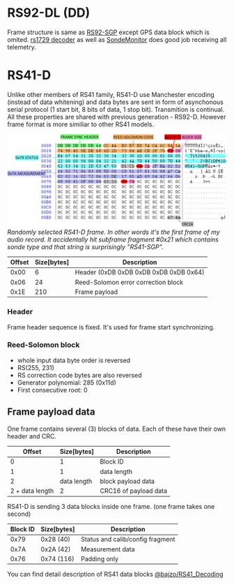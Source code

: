 # RS92-DL (DD)
Frame structure is same as [RS92-SGP](https://brmlab.cz/project/weathersonde/telemetry_decoding) except GPS data block which is omited.
[rs1729 decoder](https://github.com/rs1729/RS/blob/master/demod/mod/rs92mod.c) as well as [SondeMonitor](https://www.coaa.co.uk/sondemonitor.htm) does good job receiving all telemetry.

# RS41-D
Unlike other members of RS41 family, RS41-D use Manchester encoding (instead of data whitening) and data bytes are sent in form of asynchonous serial protocol (1 start bit, 8 bits of data, 1 stop bit). Transmition is continual. All these properties are shared with previous generation - RS92-D.
However frame format is more similiar to other RS41 models.

![RS41-D_frame](RS41-D_frame.png?raw=true)
*Randomly selected RS41-D frame. In other words it's the first frame of my audio record. It accidentally hit subframe fragment #0x21 which contains sonde type and that string is surprisingly "RS41-SGP".*

| Offset | Size[bytes] | Description                            |
| ------ | ----------- | -------------------------------------- |
| 0x00   | 6           | Header (0xDB 0xDB 0xDB 0xDB 0xDB 0x64) |
| 0x06   | 24          | Reed-Solomon error correction block    |
| 0x1E   | 210         | Frame payload                          |

### Header
Frame header sequence is fixed. It's used for frame start synchronizing. 

### Reed-Solomon block
- whole input data byte order is reversed
- RS(255, 231)
- RS correction code bytes are also reversed
- Generator polynomial: 285 (0x11d)
- First consecutive root: 0

## Frame payload data
One frame contains several (3) blocks of data. Each of these have their own header and CRC.

| Offset          | Size[bytes] | Description             |
| --------------- | ----------- | ----------------------- |
| 0               | 1           | Block ID                |
| 1               | 1           | data length             |
| 2               | data length | block payload data      |
| 2 + data length | 2           | CRC16 of payload data   |

RS41-D is sending 3 data blocks inside one frame. (one frame takes one second)

| Block ID | Size[bytes] | Description                       |
| -------- | ----------- | --------------------------------- |
| 0x79     | 0x28 (40)   | Status and calib/config fragment  |
| 0x7A     | 0x2A (42)   | Measurement data                  |
| 0x76     | 0x74 (116)  | Padding only                      |

You can find detail description of RS41 data blocks [@bajzo/RS41_Decoding](https://github.com/bazjo/RS41_Decoding/tree/master/RS41-SGP)
